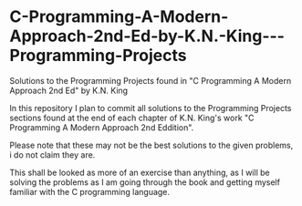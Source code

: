 # C-Programming-A-Modern-Approach-2nd-Ed-by-K.N.-King---Programming-Projects
Solutions to the Programming Projects found in "C Programming A Modern Approach 2nd Ed" by K.N. King


In this repository I plan to commit all solutions to the Programming Projects sections found at the end of each chapter of K.N. King's work "C Programming A Modern Approach 2nd Eddition".

Please note that these may not be the best solutions to the given problems, i do not claim they are. 

This shall be looked as more of an exercise than anything, as I will be solving the problems as I am going through the book and getting myself familiar with the C programming language.
